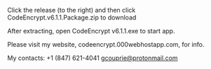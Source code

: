 Click the release (to the right) and then click CodeEncrypt.v6.1.1.Package.zip to download

After extracting, open CodeEncrypt v6.1.1.exe to start app.

Please visit my website, codeencrypt.000webhostapp.com, for info.

My contacts:
  +1 (847) 621-4041
  gcouprie@protonmail.com
